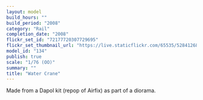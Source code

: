 ```yaml
---
layout: model
build_hours: ""
build_period: "2008"
category: "Rail"
completion_date: "2008"
flickr_set_id: "72177720307729695"
flickr_set_thumbnail_url: "https://live.staticflickr.com/65535/52841268893_9da1dda636_m.jpg"
model_id: "134"
publish: true
scale: "1/76 (OO)"
summary: ""
title: "Water Crane"
---
```


Made from a Dapol kit (repop of Airfix) as part of a diorama.
